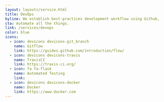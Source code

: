 ```yaml
---
layout: layouts/service.html
title: DevOps
byline: We establish best-practices development workflow using Github, CircleCI, automated testing, and other tools to ensure your most critical features deliver consistent business value and your code does not introduce regressions.
cta: Automate all the things.
link: /services/devops
color: blue
icons:
  - icon: devicons devicons-git_branch
    name: Gitflow
    link: https://guides.github.com/introduction/flow/
  - icon: devicons devicons-travis
    name: TravisCI
    link: https://travis-ci.org/
  - icon: fa fa-flask
    name: Automated Testing
    link:
  - icon: devicons devicons-docker
    name: Docker
    link: https://www.docker.com
---
```


